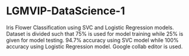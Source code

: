 # LGMVIP-DataScience-1

Iris Flower Classification using SVC and Logistic Regression models.
Dataset is divided such that 75% is used for model training while 25% is given for model testing.
94.7% accuracy using SVC model while 100% accuracy using Logistic Regression model.
Google collab editor is used.
